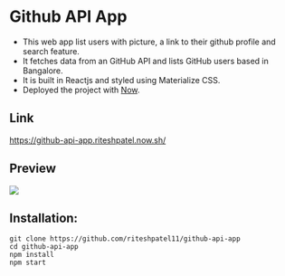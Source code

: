 # Github API App


- This web app list users with picture, a link to their github profile and search feature.
- It fetches data from an GitHub API and lists GitHub users based in Bangalore.
- It is built in Reactjs and styled using Materialize CSS.
- Deployed the project with [Now](https://zeit.co).

## Link

https://github-api-app.riteshpatel.now.sh/

## Preview

![](https://extraimage.com/images/2019/10/16/image.png)

## Installation:

```
git clone https://github.com/riteshpatel11/github-api-app
cd github-api-app
npm install
npm start
```
